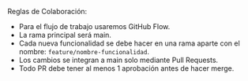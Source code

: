 Reglas de Colaboración:
- Para el flujo de trabajo usaremos GitHub Flow.
- La rama principal será main.
- Cada nueva funcionalidad se debe hacer en una rama aparte con el nombre: `feature/nombre-funcionalidad`.
- Los cambios se integran a main solo mediante Pull Requests.
- Todo PR debe tener al menos 1 aprobación antes de hacer merge.
